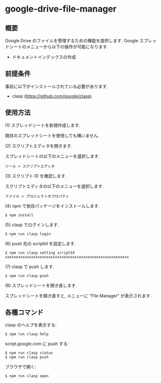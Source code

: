 # google-drive-file-manager

## 概要

Google Drive のファイルを管理するための機能を提供します.
Google スプレッドシートのメニューから以下の操作が可能になります.

 * ドキュメントインデックスの作成

## 前提条件

事前に以下がインストールされている必要があります.

 * clasp (https://github.com/google/clasp)

## 使用方法

(1) スプレッドシートを新規作成します.

既存のスプレッドシートを使用しても構いません.

(2) スクリプトエディタを開きます.

スプレッドシートの以下のメニューを選択します.

    ツール > スクリプトエディタ

(3) スクリプト ID を確認します.

スクリプトエディタの以下のメニューを選択します.

    ファイル > プロジェクトのプロパティ

(4) npm で依存パッケージをインストールします.

    $ npm install

(5) clasp でログインします.

    $ npm run clasp login

(6) push 先の scriptId を設定します.

    $ npm run clasp setting scriptId xxxxxxxxxxxxxxxxxxxxxxxxxxxxxxxxxxxxxxxxxxxxxxxxxxxxxxxxx

(7) clasp で push します.

    $ npm run clasp push

(8) スプレッドシートを開き直します.

スプレッドシートを開き直すと, メニューに "File Manager" が表示されます.

## 各種コマンド

clasp のヘルプを表示する:

    $ npm run clasp help

script.google.com に push する:

    $ npm run clasp status
    $ npm run clasp push

ブラウザで開く:

    $ npm run clasp open

